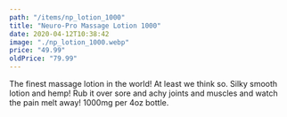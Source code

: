 ```yaml
---
path: "/items/np_lotion_1000"
title: "Neuro-Pro Massage Lotion 1000"
date: 2020-04-12T10:38:42
image: "./np_lotion_1000.webp"
price: "49.99"
oldPrice: "79.99"
---
```


The finest massage lotion in the world! At least we think so. Silky smooth lotion and hemp! Rub it over sore and achy joints and muscles and watch the pain melt away! 1000mg per 4oz bottle.
